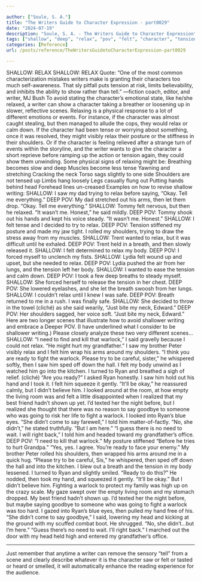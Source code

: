 ```yaml
---

author: ["Soule, S. A."]
title: "The Writers Guide to Character Expression - part0029"
date: "2024-07-19"
description: "Soule, S. A. - The Writers Guide to Character Expression"
tags: ["shallow", "deep", "relax", "pov", "felt", "character", "tension", "shoulder", "writer", "hand", "saw", "breath", "warlock", "ryan", "said", "try", "body", "need", "ready", "show", "scene", "tense", "might", "posture", "neck"]
categories: [Reference]
url: /posts/reference/TheWritersGuidetoCharacterExpression-part0029

---
```



SHALLOW: RELAX
SHALLOW: RELAX
Quote: “One of the most common characterization mistakes writers make is granting their characters too much self-awareness. That sly pitfall puts tension at risk, limits believability, and inhibits the ability to show rather than tell.” —fiction coach, editor, and writer, MJ Bush
To avoid stating the character’s emotional state, like he/she relaxed, a writer can show a character taking a breather or loosening up in slower, reflective scenes.
Relaxing is a physical response to a lot of different emotions or events. For instance, if the character was almost caught stealing, but then managed to allude the cops, they would relax or calm down.
If the character had been tense or worrying about something, once it was resolved, they might visibly relax their posture or the stiffness in their shoulders.
Or if the character is feeling relieved after a strange turn of events within the storyline, and the writer wants to give the character a short reprieve before ramping up the action or tension again, they could show them unwinding.
Some physical signs of relaxing might be:
Breathing becomes slow and deep
Muscles become less tense
Yawning and stretching
Cracking the neck
Torso sags slightly to one side
Shoulders are not tensed up
Limbs hang loosely
Legs casually flung out
Putting hands behind head
Forehead lines un-creased
Examples on how to revise shallow writing:
SHALLOW: I saw my dad trying to relax before saying, “Okay. Tell me everything.”
DEEP POV: My dad stretched out his arms, then let them drop. “Okay. Tell me everything.”
SHALLOW: Tommy felt nervous, but then he relaxed. “It wasn’t me. Honest,” he said mildly.
DEEP POV: Tommy shook out his hands and kept his voice steady. “It wasn’t me. Honest.”
SHALLOW: I felt tense and I decided to try to relax.
DEEP POV: Tension stiffened my posture and made my jaw tight. I rolled my shoulders, trying to draw the stress away from my muscles.
SHALLOW: Trent wanted to relax, but it was difficult until he exhaled.
DEEP POV: Trent held in a breath, and then slowly released it.
SHALLOW: I felt determined to relax my body.
DEEP POV: I forced myself to unclench my fists.
SHALLOW: Lydia felt wound up and upset, but she needed to relax.
DEEP POV: Lydia pushed the air from her lungs, and the tension left her body.
SHALLOW: I wanted to ease the tension and calm down.
DEEP POV: I took a few deep breaths to steady myself.
SHALLOW: She forced herself to release the tension in her chest.
DEEP POV: She lowered eyelashes, and she let the breath swoosh from her lungs.
SHALLOW: I couldn’t relax until I knew I was safe.
DEEP POV: Breath returned to me in a rush. I was finally safe.
SHALLOW: She decided to throw in the towel (cliché) as she said wearily, “Just bite my neck, Edward.”
DEEP POV: Her shoulders sagged, her voice soft. “Just bite my neck, Edward.”
Here are two longer scenes that illustrate how to avoid shallower writing and embrace a Deeper POV. (I have underlined what I consider to be shallower writing.)
Please closely analyze these two very different scenes…
SHALLOW:
“I need to find and kill that warlock,” I said gravelly because I could not relax. “He might hurt my grandfather.”
I saw my brother Peter visibly relax and I felt him wrap his arms around my shoulders. “I think you are ready to fight the warlock. Please try to be careful, sister,” he whispered softly, then I saw him sped off down the hall.
I felt my body unwind as I watched him go into the kitchen. I turned to Ryan and breathed a sigh of relief. (cliché)
“Are you ready?” I asked Ryan honestly.
I saw him hold out his hand and I took it. I felt him squeeze it gently. “It’ll be okay,” he reassured calmly, but I didn’t believe him.
I looked around at the room, at how empty the living room was and felt a little disappointed when I realized that my best friend hadn’t shown up yet. I’d texted her the night before, but I realized she thought that there was no reason to say goodbye to someone who was going to risk her life to fight a warlock.
I looked into Ryan’s blue eyes. “She didn’t come to say farewell,” I told him matter-of-factly.
“No, she didn’t,” he stated truthfully. “But I am here.”
“I guess there is no need to wait. I will right back,” I told him and headed toward my grandfather’s office.
DEEP POV:
“I need to kill that warlock.” My posture stiffened “Before he tries to hurt Grandpa.”
“Yes, yes. I agree. You’re ready to face your enemy.” My brother Peter rolled his shoulders, then wrapped his arms around me in a quick hug. “Please try to be careful, Sis,” he whispered, then sped off down the hall and into the kitchen.
I blew out a breath and the tension in my body lessened. I turned to Ryan and slightly smiled. “Ready to do this?”
He nodded, then took my hand, and squeezed it gently. “It’ll be okay.”
But I didn’t believe him. Fighting a warlock to protect my family was high up on the crazy scale.
My gaze swept over the empty living room and my stomach dropped. My best friend hadn’t shown up. I’d texted her the night before, but maybe saying goodbye to someone who was going to fight a warlock was too hard.
I gazed into Ryan’s blue eyes, then pulled my hand free of his. “She didn’t come to say goodbye,” I said, lowering my head and kicking at the ground with my scuffed combat boot.
He shrugged. “No, she didn’t…but I’m here.”
“Guess there’s no need to wait. I’ll right back.” I marched out the door with my head held high and entered my grandfather’s office.
***
Just remember that anytime a writer can remove the sensory “tell” from a scene and clearly describe whatever it is the character saw or felt or tasted or heard or smelled, it will automatically enhance the reading experience for the audience.
